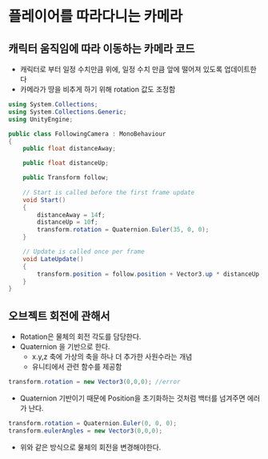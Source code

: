 # 플레이어를 따라다니는 카메라

## 캐릭터 움직임에 따라 이동하는 카메라 코드

* 캐릭터로 부터 일정 수치만큼 위에, 일정 수치 만큼 앞에 떨어져 있도록 업데이트한다
* 카메라가 땅을 비추게 하기 위해 rotation 값도 조정함 

```csharp
using System.Collections;
using System.Collections.Generic;
using UnityEngine;

public class FollowingCamera : MonoBehaviour
{
    public float distanceAway;

    public float distanceUp;

    public Transform follow;
    
    // Start is called before the first frame update
    void Start()
    {
        distanceAway = 14f;
        distanceUp = 10f;
        transform.rotation = Quaternion.Euler(35, 0, 0);
    }

    // Update is called once per frame
    void LateUpdate()
    {
        transform.position = follow.position + Vector3.up * distanceUp - Vector3.forward * distanceAway;
    }
}
```

## 오브젝트 회전에 관해서

* Rotation은 물체의 회전 각도를 담당한다.
* Quaternion 을 기반으로 한다.
  * x.y,z 축에 가상의 축을 하나 더 추가한 사원수라는 개념
  * 유니티에서 관련 함수를 제공함
  

```csharp
transform.rotation = new Vector3(0,0,0); //error
```
* Quaternion 기반이기 때문에 Position을 초기화하는 것처럼 백터를 넘겨주면 에러가 난다.


```csharp
transform.rotation = Quaternion.Euler(0, 0, 0);
transform.eulerAngles = new Vector3(0,0,0);
```
* 위와 같은 방식으로 물체의 회전을 변경해야한다.